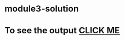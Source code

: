 # module3-solution
# To see the output [CLICK ME](https://shweta19-pal.github.io/module3-solution/index.html)
